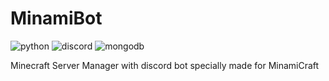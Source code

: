 <a name="readme-top"></a>

<div align="center">

</div>

# MinamiBot

![python](https://img.shields.io/badge/python-%23160016.svg?style=for-the-badge&logo=python&logoColor=white)
![discord](https://img.shields.io/badge/discord-%23E62068.svg?style=for-the-badge&logo=discord&logoColor=white)
![mongodb](https://img.shields.io/badge/mongodb-%23FF7956.svg?style=for-the-badge&logo=mongodb&logoColor=black)

Minecraft Server Manager with discord bot specially made for MinamiCraft
